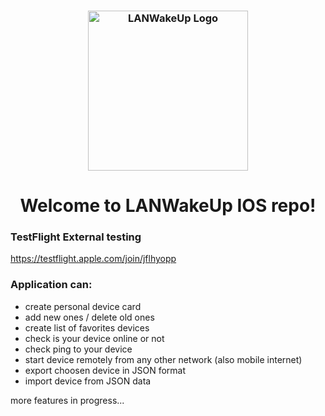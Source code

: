 <h3 align="center">
<a href="https://github.com/Svaarich/LANWakeUp-IOS">
  <img src="https://github.com/Svaarich/LANWakeUp-IOS/assets/90390573/6e0625b0-6189-4a4d-9ce7-eee6e4e3e706" width="256" align="center" alt="LANWakeUp Logo" border="0">
</a>
</h3>


<h1 align="center">Welcome to LANWakeUp IOS repo!</h1>

### TestFlight External testing
https://testflight.apple.com/join/jflhyopp

### Application can:
- create personal device card
- add new ones / delete old ones
- create list of favorites devices
- check is your device online or not
- check ping to your device 
- start device remotely from any other network (also mobile internet)
- export choosen device in JSON format
- import device from JSON data

more features in progress...
